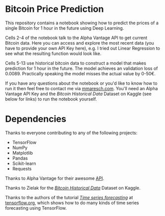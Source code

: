 # Bitcoin Price Prediction
This repository contains a notebook showing how to predict the prices of a single Bitcoin for 1 hour in the future using Deep Learning.

Cells 2-4 of the notebook talk to the Alpha Vantage API to get current Bitcoin data. Here you can access and explore the most recent data (you have to provide your own API Key here), e.g. I tried out Linear Regression to see what the resulting function would look like. 

Cells 5-13 use historical bitcoin data to construct a model that makes prediction for 1 hour in the future. The model achieves an validation loss of 0.0089. Practically speaking the model misses the actual value by 0-50€.  

If you have any questions about the notebook or you'd like to know how to run it then feel free to contact me via [mmaresch.com](http://mmaresch.com). You'll need an Alpha Vantage API Key and the *Bitcoin Historical Data* Dataset on Kaggle (see below for links) to run the notebook yourself.

# Dependencies
Thanks to everyone contributing to any of the following projects:
- TensorFlow
- NumPy
- Matplotlib
- Pandas
- Scikit-learn
- Requests

Thanks to Alpha Vantage for their awesome [API](https://www.alphavantage.co/).

Thanks to Zielak for the [*Bitcoin Historical Data*](https://www.kaggle.com/mczielinski/bitcoin-historical-data) Dataset on Kaggle.

Thanks to the authors of the tutorial [*Time series forecasting*](https://www.tensorflow.org/tutorials/structured_data/time_series) at [tensorflow.org](https://www.tensorflow.org), which shows how to do many kinds of time series forecasting using TensorFlow. 
